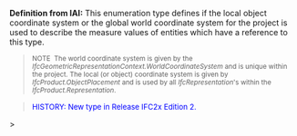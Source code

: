 **Definition
from IAI:** This enumeration type defines if the local object coordinate system or the global world coordinate system for the project is used to describe the measure values of entities which have a reference to this type.

> <small>NOTE&nbsp;
The world coordinate system is given by the <i>IfcGeometricRepresentationContext.WorldCoordinateSystem</i>
and is unique within the project. The local (or object) coordinate
system is given by<i>
IfcProduct.ObjectPlacement</i> and
is used by all <i>IfcRepresentation</i>'s
within the <i>IfcProduct.Representation</i>.</small>
> 


> <font color="#0000ff" size="-1">HISTORY: New type in
Release IFC2x Edition 2.
  </font>
>